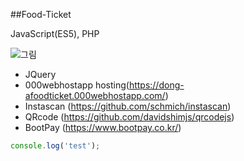 ##Food-Ticket

JavaScript(ES5), PHP

![그림](https://user-images.githubusercontent.com/43352126/88694717-dbda1680-d13b-11ea-8a39-9ca14c0e3706.png)


- JQuery
- 000webhostapp hosting(https://dong-afoodticket.000webhostapp.com/)
- Instascan (https://github.com/schmich/instascan)
- QRcode (https://github.com/davidshimjs/qrcodejs)
- BootPay (https://www.bootpay.co.kr/)

```ts
console.log('test');
```
